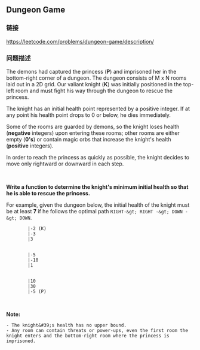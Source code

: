 ## Dungeon Game  
### 链接  
https://leetcode.com/problems/dungeon-game/description/  
### 问题描述
The demons had captured the princess (**P**) and imprisoned her in the bottom-right corner of a dungeon. The dungeon consists of M x N rooms laid out in a 2D grid. Our valiant knight (**K**) was initially positioned in the top-left room and must fight his way through the dungeon to rescue the princess.

The knight has an initial health point represented by a positive integer. If at any point his health point drops to 0 or below, he dies immediately.

Some of the rooms are guarded by demons, so the knight loses health (**negative** integers) upon entering these rooms; other rooms are either empty (**0&#39;s**) or contain magic orbs that increase the knight&#39;s health (**positive** integers).

In order to reach the princess as quickly as possible, the knight decides to move only rightward or downward in each step.

&nbsp;

**Write a function to determine the knight&#39;s minimum initial health so that he is able to rescue the princess.**

For example, given the dungeon below, the initial health of the knight must be at least **7** if he follows the optimal path `RIGHT-&gt; RIGHT -&gt; DOWN -&gt; DOWN`.
			|-2 (K)			|-3			|3		
			|-5			|-10			|1		
			|10			|30			|-5 (P)		

&nbsp;

**Note:**

	- The knight&#39;s health has no upper bound.
	- Any room can contain threats or power-ups, even the first room the knight enters and the bottom-right room where the princess is imprisoned.
